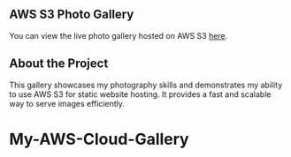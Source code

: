 ## AWS S3 Photo Gallery

You can view the live photo gallery hosted on AWS S3 [here](http://my-cloud-gallery-2024.s3-website-us-east-1.amazonaws.com).

## About the Project

This gallery showcases my photography skills and demonstrates my ability to use AWS S3 for static website hosting. It provides a fast and scalable way to serve images efficiently.
# My-AWS-Cloud-Gallery
